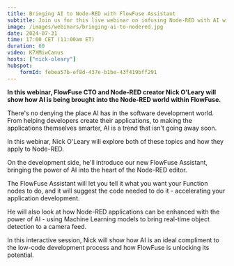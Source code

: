 ```yaml
---
title: Bringing AI to Node-RED with FlowFuse Assistant
subtitle: Join us for this live webinar on infusing Node-RED with AI within FlowFuse.
image: /images/webinars/bringing-ai-to-nodered.jpg
date: 2024-07-31
time: 17:00 CET (11:00am ET) 
duration: 60
video: K7XMiwCanus
hosts: ["nick-oleary"]
hubspot:
    formId: febea57b-ef8d-437e-b1be-43f419bff291
---
```


**In this webinar, FlowFuse CTO and Node-RED creator Nick O'Leary will show how AI is being brought into the Node-RED world within FlowFuse.**

<!--more-->

There's no denying the place AI has in the software development world. From helping developers create their applications, to making the applications themselves smarter, AI is a trend that isn't going away soon.

In this webinar, Nick O'Leary will explore both of these topics and how they apply to Node-RED.

On the development side, he'll introduce our new FlowFuse Assistant, bringing the power of AI into the heart of the Node-RED editor.

The FlowFuse Assistant will let you tell it what you want your Function nodes to do, and it will suggest the code needed to do it - accelerating your application development.

He will also look at how Node-RED applications can be enhanced with the power of AI - using Machine Learning models to bring real-time object detection to a camera feed.

In this interactive session, Nick will show how AI is an ideal compliment to the low-code development process and how FlowFuse is unlocking its potential.
